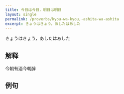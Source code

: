 ```yaml
---
title: 今日は今日，明日は明日
layout: single
permalink: /proverbs/kyou-wa-kyou,-ashita-wa-ashita
excerpt: きょうはきょう，あしたはあした
---
```


きょうはきょう，あしたはあした

## 解释

今朝有酒今朝醉

## 例句

